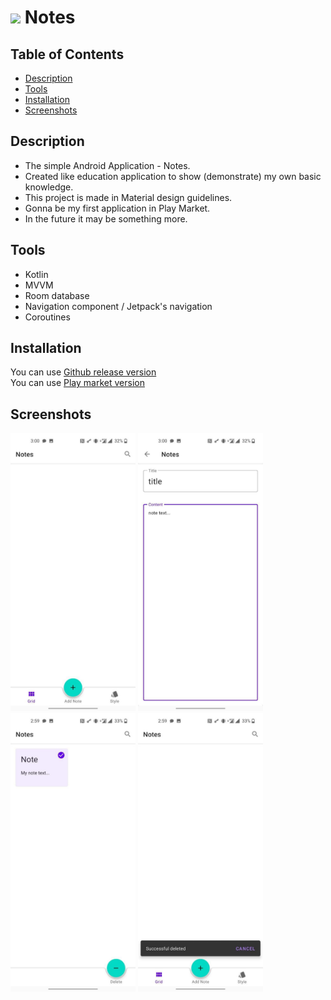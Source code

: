 # <code><img width="5%" src="https://github.com/Slex93/Notes/blob/master/ic_launcher_test.png"></code> Notes 

## Table of Contents

- [Description](#description)
- [Tools](#tools)
- [Installation](#installation)
- [Screenshots](#screenshots)

## Description
  
- The simple Android Application - Notes. 
- Created like education application to show (demonstrate) my own basic knowledge. 
- This project is made in Material design guidelines.
- Gonna be my first application in Play Market. 
- In the future it may be something more.

## Tools

- Kotlin
- MVVM
- Room database
- Navigation component / Jetpack's navigation
- Coroutines

## Installation

You can use [Github release version](https://github.com/Slex93/Notes/releases) </br>
You can use [Play market version](https://play.google.com/store/apps/details?id=com.stslex93.notes)

## Screenshots

<img src="./screenshots/screenshot1.jpg" width="200" > <img src="./screenshots/screenshot2.jpg" width="200" >
<img src="./screenshots/screenshot3.jpg" width="200" > <img src="./screenshots/screenshot4.jpg" width="200" >
